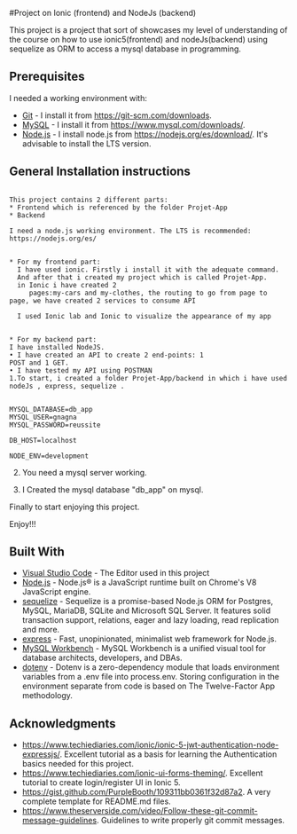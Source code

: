 #Project on Ionic (frontend) and NodeJs (backend)

This project is a project that sort of showcases my level of understanding of the course on how to use ionic5(frontend) and nodeJs(backend) using sequelize as ORM to access a mysql database in programming.

## Prerequisites

 I needed a working environment with:
* [Git](https://git-scm.com) - I install it from https://git-scm.com/downloads.
* [MySQL](https://www.mysql.com) - I install it from https://www.mysql.com/downloads/.
* [Node.js](https://nodejs.org) - I install node.js from https://nodejs.org/es/download/. It's advisable to install the LTS version.

## General Installation instructions


```

This project contains 2 different parts:
* Frontend which is referenced by the folder Projet-App
* Backend

I need a node.js working environment. The LTS is recommended: https://nodejs.org/es/


* For my frontend part:
  I have used ionic. Firstly i install it with the adequate command. 
  And after that i created my project which is called Projet-App.
  in Ionic i have created 2 
     pages:my-cars and my-clothes, the routing to go from page to page, we have created 2 services to consume API

  I used Ionic lab and Ionic to visualize the appearance of my app


* For my backend part:
I have installed NodeJS.
• I have created an API to create 2 end-points: 1 
POST and 1 GET.
• I have tested my API using POSTMAN
1.To start, i created a folder Projet-App/backend in which i have used nodeJs , express, sequelize .


MYSQL_DATABASE=db_app
MYSQL_USER=gnagna
MYSQL_PASSWORD=reussite

DB_HOST=localhost

NODE_ENV=development
```

2. You need a mysql server working.

3. I Created the mysql database "db_app" on mysql.  

Finally to start enjoying this project.



Enjoy!!!


## Built With

* [Visual Studio Code](https://code.visualstudio.com/) - The Editor used in this project
* [Node.js](https://nodejs.org/) - Node.js® is a JavaScript runtime built on Chrome's V8 JavaScript engine.
* [sequelize](https://sequelize.org/) - Sequelize is a promise-based Node.js ORM for Postgres, MySQL, MariaDB, SQLite and Microsoft SQL Server. It features solid transaction support, relations, eager and lazy loading, read replication and more.
* [express](https://expressjs.com/) - Fast, unopinionated, minimalist web framework for Node.js.
* [MySQL Workbench](https://www.mysql.com/products/workbench/) - MySQL Workbench is a unified visual tool for database architects, developers, and DBAs.
* [dotenv](https://www.npmjs.com/package/dotenv) - Dotenv is a zero-dependency module that loads environment variables from a .env file into process.env. Storing configuration in the environment separate from code is based on The Twelve-Factor App methodology.

## Acknowledgments

* https://www.techiediaries.com/ionic/ionic-5-jwt-authentication-node-expressjs/. Excellent tutorial as a basis for learning the Authentication basics needed for this project.
* https://www.techiediaries.com/ionic-ui-forms-theming/. Excellent tutorial to create login/register UI in Ionic 5.
* https://gist.github.com/PurpleBooth/109311bb0361f32d87a2. A very complete template for README.md files.
* https://www.theserverside.com/video/Follow-these-git-commit-message-guidelines. Guidelines to write properly git commit messages.
